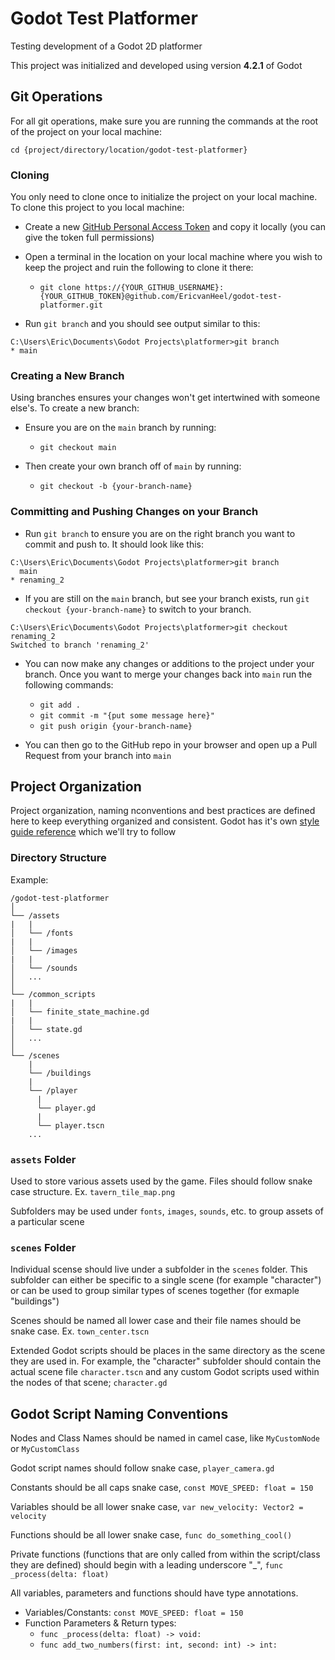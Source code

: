 # Godot Test Platformer
Testing development of a Godot 2D platformer

This project was initialized and developed using version **4.2.1** of Godot

## Git Operations
For all git operations, make sure you are running the commands at the root of the project on your local machine:

`cd {project/directory/location/godot-test-platformer}`

### Cloning
You only need to clone once to initialize the project on your local machine.
To clone this project to you local machine:

- Create a new [GitHub Personal Access Token](https://docs.github.com/en/authentication/keeping-your-account-and-data-secure/managing-your-personal-access-tokens#creating-a-fine-grained-personal-access-token) and copy it locally (you can give the token full permissions)

- Open a terminal in the location on your local machine where you wish to keep the project and ruin the following to clone it there:
  - `git clone https://{YOUR_GITHUB_USERNAME}:{YOUR_GITHUB_TOKEN}@github.com/EricvanHeel/godot-test-platformer.git`

- Run `git branch` and you should see output similar to this:
```
C:\Users\Eric\Documents\Godot Projects\platformer>git branch
* main
```

### Creating a New Branch
Using branches ensures your changes won't get intertwined with someone else's.
To create a new branch:
- Ensure you are on the `main` branch by running:
  - `git checkout main`

- Then create your own branch off of `main` by running:
  - `git checkout -b {your-branch-name}`

### Committing and Pushing Changes on your Branch
- Run `git branch` to ensure you are on the right branch you want to commit and push to. It should look like this:
```
C:\Users\Eric\Documents\Godot Projects\platformer>git branch
  main
* renaming_2
```

- If you are still on the `main` branch, but see your branch exists, run `git checkout {your-branch-name}` to switch to your branch.
```
C:\Users\Eric\Documents\Godot Projects\platformer>git checkout renaming_2
Switched to branch 'renaming_2'
```

- You can now make any changes or additions to the project under your branch. Once you want to merge your changes back into `main` run the following commands:
  - `git add .`
  - `git commit -m "{put some message here}"`
  - `git push origin {your-branch-name}`

- You can then go to the GitHub repo in your browser and open up a Pull Request from your branch into `main`

## Project Organization
Project organization, naming nconventions and best practices are defined here to keep everything organized and consistent.
Godot has it's own [style guide reference](https://docs.godotengine.org/en/stable/tutorials/scripting/gdscript/gdscript_styleguide.html) which we'll try to follow

### Directory Structure
Example:
```
/godot-test-platformer
│   
└── /assets
|   |
│   └── /fonts
|   |
│   └── /images
|   |
│   └── /sounds
│   ...
│
└── /common_scripts
|   |
│   └── finite_state_machine.gd
|   |
│   └── state.gd
│   ...
│
└── /scenes
	|
	└── /buildings
	|
	└── /player
      |
      └── player.gd
      |
      └── player.tscn
	...
```
### `assets` Folder
Used to store various assets used by the game. Files should follow snake case structure. Ex. `tavern_tile_map.png`

Subfolders may be used under `fonts`, `images`, `sounds`, etc. to group assets of a particular scene

### `scenes` Folder
Individual scense should live under a subfolder in the `scenes` folder. This subfolder can either be specific to a single scene (for example "character") or can be used to group similar types of scenes together (for exmaple "buildings")

Scenes should be named all lower case and their file names should be snake case. Ex. `town_center.tscn`

Extended Godot scripts should be places in the same directory as the scene they are used in. For example, the "character" subfolder should contain the actual scene file `character.tscn` and any custom Godot scripts used within the nodes of that scene; `character.gd`

## Godot Script Naming Conventions
Nodes and Class Names should be named in camel case, like `MyCustomNode` or `MyCustomClass`

Godot script names should follow snake case, `player_camera.gd`

Constants should be all caps snake case, `const MOVE_SPEED: float = 150`

Variables should be all lower snake case, `var new_velocity: Vector2 = velocity`

Functions should be all lower snake case, `func do_something_cool()`

Private functions (functions that are only called from within the script/class they are defined) should begin with a leading underscore "_", `func _process(delta: float)`

All variables, parameters and functions should have type annotations.
  - Variables/Constants: `const MOVE_SPEED: float = 150`
  - Function Parameters & Return types: 
	- `func _process(delta: float) -> void:`
	- `func add_two_numbers(first: int, second: int) -> int:`
